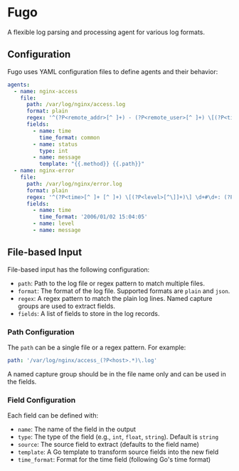 # Fugo

A flexible log parsing and processing agent for various log formats.

## Configuration

Fugo uses YAML configuration files to define agents and their behavior:

```yaml
agents:
  - name: nginx-access
    file:
      path: /var/log/nginx/access.log
      format: plain
      regex: '^(?P<remote_addr>[^ ]+) - (?P<remote_user>[^ ]+) \[(?P<time>[^\]]+)\] "(?P<method>[^ ]+) (?P<path>[^ ]+) (?P<protocol>[^"]+)" (?P<status>[^ ]+)'
      fields:
        - name: time
          time_format: common
        - name: status
          type: int
        - name: message
          template: "{{.method}} {{.path}}"
  - name: nginx-error
    file:
      path: /var/log/nginx/error.log
      format: plain
      regex: '^(?P<time>[^ ]+ [^ ]+) \[(?P<level>[^\]]+)\] \d+#\d+: (?P<message>.*)'
      fields:
        - name: time
          time_format: '2006/01/02 15:04:05'
        - name: level
        - name: message
```

## File-based Input

File-based input has the following configuration:

- `path`: Path to the log file or regex pattern to match multiple files.
- `format`: The format of the log file. Supported formats are `plain` and `json`.
- `regex`: A regex pattern to match the plain log lines. Named capture groups are used to extract fields.
- `fields`: A list of fields to store in the log records.

### Path Configuration

The `path` can be a single file or a regex pattern. For example:

```yaml
path: '/var/log/nginx/access_(?P<host>.*)\.log'
```

A named capture group should be in the file name only and can be used in the fields.

### Field Configuration

Each field can be defined with:

- `name`: The name of the field in the output
- `type`: The type of the field (e.g., `int`, `float`, `string`). Default is `string`
- `source`: The source field to extract (defaults to the field name)
- `template`: A Go template to transform source fields into the new field
- `time_format`: Format for the time field (following Go's time format)
